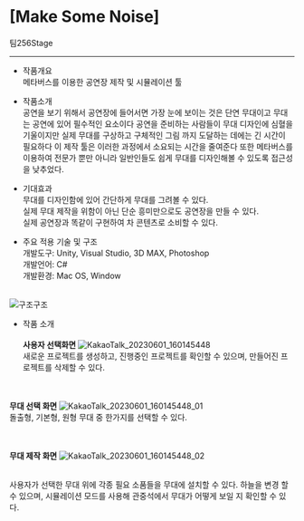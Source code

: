# **[Make Some Noise]**
팀256Stage
___

+ 작품개요
 <br/>메타버스를 이용한 공연장 제작 및 시뮬레이션 툴
 
+ 작품소개
<br/> 공연을 보기 위해서 공연장에 들어서면 가장 눈에 보이는 것은 단연 무대이고 무대는 공연에 있어 필수적인 요소이다 공연을 준비하는 사람들이 무대 디자인에 심혈을 기울이지만 실제 무대를 구상하고 구체적인 그림 까지 도달하는 데에는 긴 시간이 필요하다 이 제작 툴은 이러한 과정에서 소요되는 시간을 줄여준다 또한 메타버스를 이용하여 전문가 뿐만 아니라 일반인들도 쉽게 무대를 디자인해볼 수 있도록 접근성을 낮추었다. 

+ 기대효과
<br/> 무대를 디자인함에 있어 간단하게 무대를 그려볼 수 있다.
<br/> 실제 무대 제작을 위함이 아닌 단순 흥미만으로도 공연장을 만들 수 있다.
<br/> 실제 공연장과 똑같이 구현하여 차 콘텐츠로 소비할 수 있다.
 
+ 주요 적용 기술 및 구조
<br/> 개발도구: Unity, Visual Studio, 3D MAX, Photoshop
<br/> 개발언어: C#
<br/> 개발환경: Mac OS, Window

<br/>![구조구조](https://github.com/LaroiStay/256Stage/assets/124904435/95fef843-e6ad-4a73-a95a-442ec4c4c2d7)

+ 작품 소개
<br/><br/>
**사용자 선택화면**
![KakaoTalk_20230601_160145448](https://github.com/LaroiStay/256Stage/assets/124904435/5c8b3901-c539-4466-a843-9bba5984a9a5)
<br/>새로운 프로젝트를 생성하고, 진행중인 프로젝트를 확인할 수 있으며, 만들어진 프로젝트를 삭제할 수 있다.

<br/><br/>
**무대 선택 화면**
![KakaoTalk_20230601_160145448_01](https://github.com/LaroiStay/256Stage/assets/124904435/58747b45-7ffc-41fc-b103-be2005e7a1be)
<br/>돌출형, 기본형, 원형 무대 중 한가지를 선택할 수 있다.

<br/><br/>
**무대 제작 화면**
![KakaoTalk_20230601_160145448_02](https://github.com/LaroiStay/256Stage/assets/124904435/479c33ee-1d32-48cd-8671-e0f30640825c)

<br/> 사용자가 선택한 무대 위에 각종 필요 소품들을 무대에 설치할 수 있다. 하늘을 변경 할 수 있으며, 시뮬레이션 모드를 사용해 관중석에서 무대가 어떻게 보일 지 확인할 수 있다.




